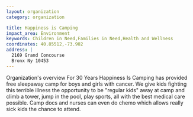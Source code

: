 ```yaml
---
layout: organization
category: organization

title: Happiness is Camping
impact_area: Environment
keywords: Children in Need,Families in Need,Health and Wellness
coordinates: 40.85512,-73.902
address: |
  2169 Grand Concourse
  Bronx Ny 10453
---
```

Organization's overview
For 30 Years Happiness Is Camping has provided free sleepaway camp for boys and girls with cancer. We give kids fighting this terrible illness the opportunity to be "regular kids" away at camp and climb a tower, jump in the pool, play sports, all with the best medical care possible. Camp docs and nurses can even do chemo which allows really sick kids the chance to attend.